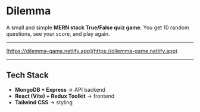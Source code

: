 # Dilemma

A small and simple **MERN stack True/False quiz game**. You get 10 random questions, see your score, and play again.

---

[https://dilemma-game.netlify.app](https://dilemma-game.netlify.app)

---

## Tech Stack

* **MongoDB + Express** → API backend
* **React (Vite) + Redux Toolkit** → frontend
* **Tailwind CSS** → styling
